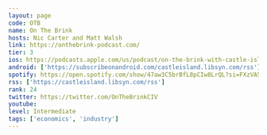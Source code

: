 ```yaml
---
layout: page
code: OTB
name: On The Brink
hosts: Nic Carter and Matt Walsh
link: https://onthebrink-podcast.com/
tier: 3
ios: https://podcasts.apple.com/us/podcast/on-the-brink-with-castle-island/id1480586463
android: ['https://subscribeonandroid.com/castleisland.libsyn.com/rss']
spotify: https://open.spotify.com/show/47aw3C5brBfL8pCIw8LrQL?si=FXzVA5LoRYyTnsLfPebhkw
rss: ['https://castleisland.libsyn.com/rss']
rank: 24
twitter: https://twitter.com/OnTheBrinkCIV
youtube: 
level: Intermediate
tags: ['economics', 'industry']
---
```

